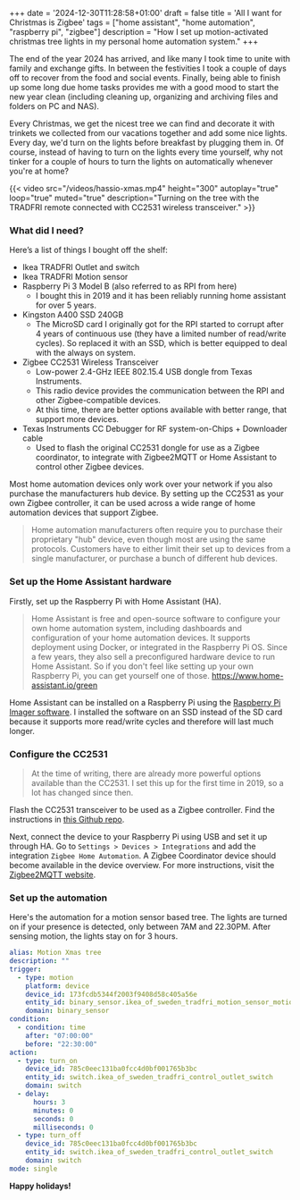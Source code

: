 +++
date = '2024-12-30T11:28:58+01:00'
draft = false
title = 'All I want for Christmas is Zigbee'
tags = ["home assistant", "home automation", "raspberry pi", "zigbee"]
description = "How I set up motion-activated christmas tree lights in my personal home automation system."
+++

The end of the year 2024 has arrived, and like many I took time to unite with family and exchange gifts. In between the festivities I took a couple of days off to recover from  the food and social events. Finally, being able to finish up some long due home tasks provides me with a good mood to start the new year clean (including cleaning up, organizing and archiving files and folders on PC and NAS).

Every Christmas, we get the nicest tree we can find and decorate it with trinkets we collected from our vacations together and add some nice lights. Every day, we'd turn on the lights before breakfast by plugging them in. Of course, instead of having to turn on the lights every time yourself, why not tinker for a couple of hours to turn the lights on automatically whenever you're at home?

{{< video src="/videos/hassio-xmas.mp4" height="300" autoplay="true" loop="true" muted="true" description="Turning on the tree with the TRADFRI remote connected with CC2531 wireless transceiver." >}}

### What did I need?

Here’s a list of things I bought off the shelf:

- Ikea TRADFRI Outlet and switch
- Ikea TRADFRI Motion sensor
- Raspberry Pi 3 Model B (also referred to as RPI from here)
    - I bought this in 2019 and it has been reliably running home assistant for over 5 years. 
- Kingston A400 SSD 240GB
    - The MicroSD card I originally got for the RPI started to corrupt after 4 years of continuous use (they have a limited number of read/write cycles). So replaced it with an SSD, which is better equipped to deal with the always on system.
- Zigbee CC2531 Wireless Transceiver
    - Low-power 2.4-GHz IEEE 802.15.4 USB dongle from Texas Instruments.
    - This radio device provides the communication between the RPI and other Zigbee-compatible devices.
    - At this time, there are better options available with better range, that support more devices. 
- Texas Instruments CC Debugger for RF system-on-Chips + Downloader cable
    - Used to flash the original CC2531 dongle for use as a Zigbee coordinator, to integrate with Zigbee2MQTT or Home Assistant to control other Zigbee devices.

Most home automation devices only work over your network if you also purchase the manufacturers hub device. By setting up the CC2531 as your own Zigbee controller, it can be used across a wide range of home automation devices that support Zigbee.

> Home automation manufacturers often require you to purchase their proprietary "hub" device, even though most are using the same protocols. Customers have to either limit their set up to devices from a single manufacturer, or purchase a bunch of different hub devices.

### Set up the Home Assistant hardware
Firstly, set up the Raspberry Pi with Home Assistant (HA).

> Home Assistant is free and open-source software to configure your own home automation system, including dashboards and configuration of your home automation devices. It supports deployment using Docker, or integrated in the Raspberry Pi OS. Since a few years, they also sell a preconfigured hardware device to run Home Assistant. So if you don't feel like setting up your own Raspberry Pi, you can get yourself one of those. https://www.home-assistant.io/green

Home Assistant can be installed on a Raspberry Pi using the [Raspberry Pi Imager software](https://www.home-assistant.io/installation/raspberrypi). I installed the software on an SSD instead of the SD card because it supports more read/write cycles and therefore will last much longer.

### Configure the CC2531
> At the time of writing, there are already more powerful options available than the CC2531. I set this up for the first time in 2019, so a lot has changed since then.

Flash the CC2531 transceiver to be used as a Zigbee controller. Find the instructions in [this Github repo](https://github.com/PradeepaRW/Zigbee-CC2531-USB-Dongle-).

Next, connect the device to your Raspberry Pi using USB and set it up through HA. Go to `Settings > Devices > Integrations` and add the integration `Zigbee Home Automation`. A Zigbee Coordinator device should become available in the device overview. For more instructions, visit the [Zigbee2MQTT website](https://www.zigbee2mqtt.io/guide/adapters/zstack.html#usb-1).

### Set up the automation
Here's the automation for a motion sensor based tree. The lights are turned on if your presence is detected, only between 7AM and 22.30PM. After sensing motion, the lights stay on for 3 hours.

```yaml
alias: Motion Xmas tree
description: ""
trigger:
  - type: motion
    platform: device
    device_id: 173fcdb5344f2003f9408d58c405a56e
    entity_id: binary_sensor.ikea_of_sweden_tradfri_motion_sensor_motion
    domain: binary_sensor
condition:
  - condition: time
    after: "07:00:00"
    before: "22:30:00"
action:
  - type: turn_on
    device_id: 785c0eec131ba0fcc4d0bf001765b3bc
    entity_id: switch.ikea_of_sweden_tradfri_control_outlet_switch
    domain: switch
  - delay:
      hours: 3
      minutes: 0
      seconds: 0
      milliseconds: 0
  - type: turn_off
    device_id: 785c0eec131ba0fcc4d0bf001765b3bc
    entity_id: switch.ikea_of_sweden_tradfri_control_outlet_switch
    domain: switch
mode: single
```

**Happy holidays!**